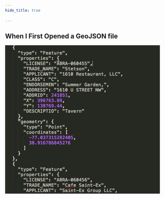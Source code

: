 ```yaml
---
hide_title: true

---
```


## When I First Opened **a GeoJSON file**

![GeoJSON Screenshot](images/geojson.png)
